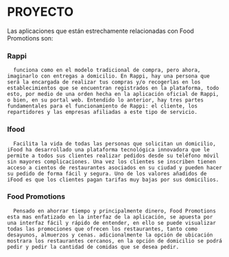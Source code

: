 # PROYECTO

  Las aplicaciones que están estrechamente relacionadas con Food Promotions son: 

  ### Rappi
      funciona como en el modelo tradicional de compra, pero ahora, imaginarlo con entregas a domicilio. En Rappi, hay una persona que será la encargada de realizar tus compras y/o recogerlas en los establecimientos que se encuentran registrados en la plataforma, todo esto, por medio de una orden hecha en la aplicación oficial de Rappi, o bien, en su portal web. Entendido lo anterior, hay tres partes fundamentales para el funcionamiento de Rappi: el cliente, los repartidores y las empresas afiliadas a este tipo de servicio.

  ### Ifood
      Facilita la vida de todas las personas que solicitan un domicilio, iFood ha desarrollado una plataforma tecnológica innovadora que le permite a todos sus clientes realizar pedidos desde su teléfono móvil sin mayores complicaciones. Una vez los clientes se inscriben tienen acceso a cientos de restaurantes asociados en su ciudad y pueden hacer su pedido de forma fácil y segura. Uno de los valores añadidos de iFood es que los clientes pagan tarifas muy bajas por sus domicilios.

  ### Food Promotions 
      Pensado en ahorrar tiempo y principalmente dinero, Food Promotions esta mas enfatizado en la interfaz de la aplicación, se apuesta por una interfaz fácil y rápido de entender, en ello se puede visualizar todas las promociones que ofrecen los restaurantes, tanto como desayunos, almuerzos y cenas. adicionalmente la opción de ubicación mostrara los restaurantes cercanos, en la opción de domicilio se podrá pedir y pedir la cantidad de comidas que se desea pedir.
       
